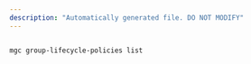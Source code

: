 ```yaml
---
description: "Automatically generated file. DO NOT MODIFY"
---
```


```bash

mgc group-lifecycle-policies list

```